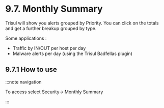 # 9.7. Monthly Summary

Trisul will show you alerts grouped by Priority. You can click on the totals and get a further breakup grouped by type.

Some applications :

- Traffic by IN/OUT per host per day
- Malware alerts per day (using the Trisul Badfellas plugin)

## 9.7.1 How to use

:::note navigation

To access select Security→ Monthly Summary

:::


